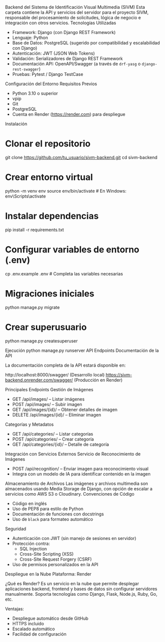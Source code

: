 Backend del Sistema de Identificación Visual Multimedia (SIVM)
Esta carpeta contiene la API y servicios del servidor para el proyecto SIVM, responsable del procesamiento de solicitudes, lógica de negocio e integración con otros servicios.
Tecnologías Utilizadas
 
- Framework: Django (con Django REST Framework)
- Lenguaje: Python
- Base de Datos: PostgreSQL (sugerido por compatibilidad y escalabilidad con Django)
- Autenticación: JWT (JSON Web Tokens)
- Validación: Serializadores de Django REST Framework
- Documentación API: OpenAPI/Swagger (a través de `drf-yasg` o `django-rest-swagger`)
- Pruebas: Pytest / Django TestCase
 
Configuración del Entorno
Requisitos Previos
 
- Python 3.10 o superior
- vpip
- Git
- PostgreSQL
- Cuenta en Render (https://render.com) para despliegue
 
Instalación
 
# Clonar el repositorio
git clone https://github.com/tu_usuario/sivm-backend.git
cd sivm-backend
 
# Crear entorno virtual
python -m venv env
source env/bin/activate  # En Windows: env\Scripts\activate
 
# Instalar dependencias
pip install -r requirements.txt
 
# Configurar variables de entorno (.env)
cp .env.example .env  # Completa las variables necesarias
 
# Migraciones iniciales
python manage.py migrate
 
# Crear superusuario
python manage.py createsuperuser
 
Ejecución
python manage.py runserver
API Endpoints
Documentación de la API
 
La documentación completa de la API estará disponible en:
 
http://localhost:8000/swagger/  (Desarrollo local)
https://sivm-backend.onrender.com/swagger/ (Producción en Render)
 
Principales Endpoints
Gestión de Imágenes
 
- GET /api/images/ – Listar imágenes
- POST /api/images/ – Subir imagen
- GET /api/images/{id}/ – Obtener detalles de imagen
- DELETE /api/images/{id}/ – Eliminar imagen
 
Categorías y Metadatos
 
- GET /api/categories/ – Listar categorías
- POST /api/categories/ – Crear categoría
- GET /api/categories/{id}/ – Detalle de categoría
 
Integración con Servicios Externos
Servicio de Reconocimiento de Imágenes
 
- POST /api/recognition/ – Enviar imagen para reconocimiento visual
- Integra con un modelo de IA para identificar contenido en la imagen
 
Almacenamiento de Archivos
Las imágenes y archivos multimedia son almacenados usando Media Storage de Django, con opción de escalar a servicios como AWS S3 o Cloudinary.
Convenciones de Código
 
- Código en inglés
- Uso de PEP8 para estilo de Python
- Documentación de funciones con docstrings
- Uso de `black` para formateo automático
 
Seguridad
 
- Autenticación con JWT (sin manejo de sesiones en servidor)
- Protección contra:
  - SQL Injection
  - Cross-Site Scripting (XSS)
  - Cross-Site Request Forgery (CSRF)
- Uso de permisos personalizados en la API
 
Despliegue en la Nube
Plataforma: Render
 
¿Qué es Render?
Es un servicio en la nube que permite desplegar aplicaciones backend, frontend y bases de datos sin configurar servidores manualmente. Soporta tecnologías como Django, Flask, Node.js, Ruby, Go, etc.
 
Ventajas:
- Despliegue automático desde GitHub
- HTTPS incluido
- Escalado automático
- Facilidad de configuración